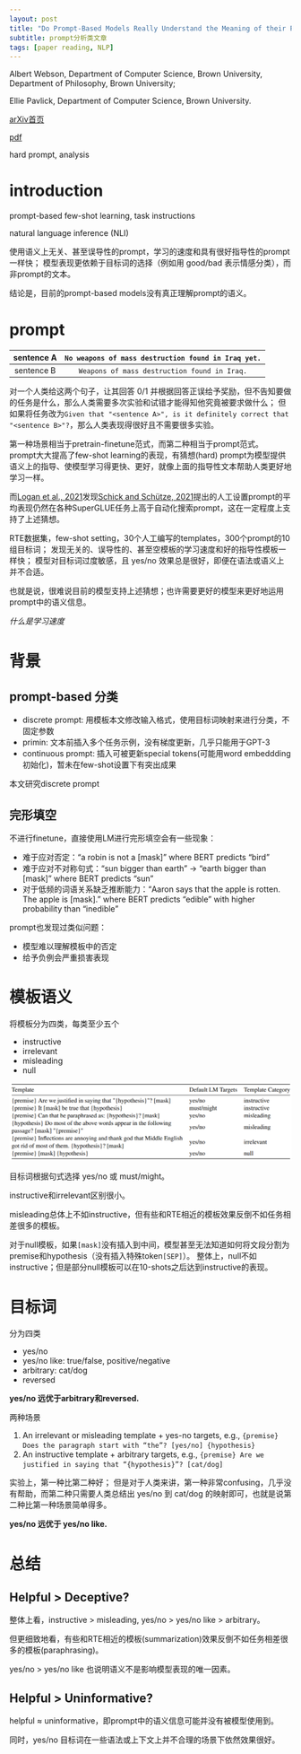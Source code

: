 ```yaml
---
layout: post
title: "Do Prompt-Based Models Really Understand the Meaning of their Prompts?"
subtitle: prompt分析类文章
tags: [paper reading, NLP]
---
```


Albert Webson, Department of Computer Science, Brown University, Department of Philosophy, Brown University;

Ellie Pavlick, Department of Computer Science, Brown University.

[arXiv首页](https://arxiv.org/abs/2109.01247)

[pdf](https://arxiv.org/pdf/2109.01247.pdf)

hard prompt, analysis

# introduction

prompt-based few-shot learning, task instructions

natural language inference (NLI)

使用语义上无关、甚至误导性的prompt，学习的速度和具有很好指导性的prompt一样快；
模型表现更依赖于目标词的选择（例如用 good/bad 表示情感分类），而非prompt的文本。

结论是，目前的prompt-based models没有真正理解prompt的语义。

# prompt

sentence A|`No weapons of mass destruction found in Iraq yet.`
:-:|:-:
sentence B|`Weapons of mass destruction found in Iraq.`

对一个人类给这两个句子，让其回答 0/1 并根据回答正误给予奖励，但不告知要做的任务是什么，那么人类需要多次实验和试错才能得知他究竟被要求做什么；
但如果将任务改为`Given that "<sentence A>", is it definitely correct that "<sentence B>"?`，那么人类表现得很好且不需要很多实验。

第一种场景相当于pretrain-finetune范式，而第二种相当于prompt范式。
prompt大大提高了few-shot learning的表现，有猜想(hard) prompt为模型提供语义上的指导、使模型学习得更快、更好，就像上面的指导性文本帮助人类更好地学习一样。

而[Logan et al., 2021]()发现[Schick and Schütze, 2021]()提出的人工设置prompt的平均表现仍然在各种SuperGLUE任务上高于自动化搜索prompt，这在一定程度上支持了上述猜想。

RTE数据集，few-shot setting，30个人工编写的templates，300个prompt的10组目标词；
发现无关的、误导性的、甚至空模板的学习速度和好的指导性模板一样快；
模型对目标词过度敏感，且 yes/no 效果总是很好，即便在语法或语义上并不合适。

也就是说，很难说目前的模型支持上述猜想；也许需要更好的模型来更好地运用prompt中的语义信息。

*什么是学习速度*

# 背景

## prompt-based 分类

- discrete prompt: 用模板本文修改输入格式，使用目标词映射来进行分类，不固定参数
- primin: 文本前插入多个任务示例，没有梯度更新，几乎只能用于GPT-3
- continuous prompt: 插入可被更新special tokens(可能用word embeddding初始化)，暂未在few-shot设置下有突出成果

本文研究discrete prompt

## 完形填空

不进行finetune，直接使用LM进行完形填空会有一些现象：
- 难于应对否定：“a robin is not a [mask]” where BERT predicts “bird”
- 难于应对不对称句式：“sun bigger than earth” → “earth bigger than [mask]” where BERT predicts “sun”
- 对于低频的词语关系缺乏推断能力：“Aaron says that the apple is rotten. The apple is [mask].” where BERT predicts “edible” with higher probability than “inedible”

prompt也发现过类似问题：
- 模型难以理解模板中的否定
- 给予负例会严重损害表现

# 模板语义

将模板分为四类，每类至少五个
- instructive
- irrelevant
- misleading
- null

![](../assets/paper_img/prompt_semantic_analysis-1.png)

目标词根据句式选择 yes/no 或 must/might。

instructive和irrelevant区别很小。

misleading总体上不如instructive，但有些和RTE相近的模板效果反倒不如任务相差很多的模板。

对于null模板，如果`[mask]`没有插入到中间，模型甚至无法知道如何将文段分割为premise和hypothesis（没有插入特殊token`[SEP]`）。
整体上，null不如instructive；但是部分null模板可以在10-shots之后达到instructive的表现。

# 目标词

分为四类
- yes/no
- yes/no like: true/false, positive/negative
- arbitrary: cat/dog
- reversed

**yes/no 远优于arbitrary和reversed.**

两种场景
1. An irrelevant or misleading template + yes-no targets, e.g., `{premise} Does the paragraph start with “the”? [yes/no] {hypothesis}`
2. An instructive template + arbitrary targets, e.g., `{premise} Are we justified in saying that “{hypothesis}”? [cat/dog]`

实验上，第一种比第二种好；
但是对于人类来讲，第一种非常confusing，几乎没有帮助，而第二种只需要人类总结出 yes/no 到 cat/dog 的映射即可，也就是说第二种比第一种场景简单得多。

**yes/no 远优于 yes/no like.**

# 总结

## Helpful > Deceptive?

整体上看，instructive > misleading, yes/no > yes/no like > arbitrary。

但更细致地看，有些和RTE相近的模板(summarization)效果反倒不如任务相差很多的模板(paraphrasing)。

yes/no > yes/no like 也说明语义不是影响模型表现的唯一因素。

## Helpful > Uninformative?

helpful ≈ uninformative，即prompt中的语义信息可能并没有被模型使用到。

同时，yes/no 目标词在一些语法或上下文上并不合理的场景下依然效果很好。
